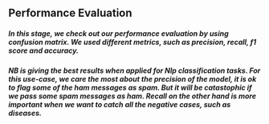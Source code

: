 ## Performance Evaluation

##### In this stage, we check out our performance evaluation by using confusion matrix. We used different metrics, such as precision, recall, f1 score and accuracy.



##### NB is giving the best results when applied for Nlp classification tasks. For this use-case, we care the most about the precision of the model, it is ok to flag some of the ham messages as spam. But it will be catastophic if we pass some spam messages as ham. Recall on the other hand is more important when we want to catch all the negative cases, such as diseases.

